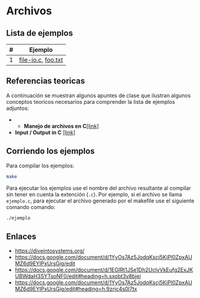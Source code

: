 # Archivos

## Lista de ejemplos

|#|Ejemplo|
|---|---|
|1|[file-io.c](file-io.c), [foo.txt](foo.txt)|

## Referencias teoricas

A continuación se muestran algunos apuntes de clase que ilustran algunos conceptos teoricos necesarios para comprender la lista de ejemplos adjuntos:
* * **Manejo de archivos en C**[[link]](https://github.com/dannymrock/UdeA-SO-Lab/blob/master/lab0/lab0b/parte6/README.md)
* **Input / Output in C** [[link]](https://diveintosystems.org/book/C2-C_depth/IO.html)

## Corriendo los ejemplos

Para compilar los ejemplos:

```bash
make
```

Para ejecutar los ejemplos use el nombre del archivo resultante al compilar sin tener en cuenta la extención (`.c`). Por ejemplo, si el archivo se llama `ejemplo.c`, para ejecutar el archivo generado por el makefile use el siguiente comando comando:

```bash
./ejemplo
```

## Enlaces

* https://diveintosystems.org/
* https://docs.google.com/document/d/1YyOs7Az5JodqKscj5KiPl0ZpxAUMZ6d9EYIPxUrsGig/edit
* https://docs.google.com/document/d/1EGIRt1JSe1Dh2UclyVkEufg2ExJKUBWdaH3SYTsoNF0/edit#heading=h.sxobt3v8bjei
* https://docs.google.com/document/d/1YyOs7Az5JodqKscj5KiPl0ZpxAUMZ6d9EYIPxUrsGig/edit#heading=h.9zrjc4s0l7tx